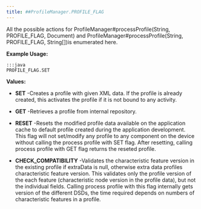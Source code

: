 ```yaml
---
title: ##ProfileManager.PROFILE_FLAG
---
```


All the possible actions for  ProfileManager#processProfile(String, PROFILE_FLAG, Document)
 and  ProfileManager#processProfile(String, PROFILE_FLAG, String[])is enumerated here.

 

**Example Usage:**
	
	:::java	
	PROFILE_FLAG.SET


**Values:**

* **SET** -Creates a profile with given XML data. If the profile is already created,
 this activates the profile if it is not bound to any activity.

* **GET** -Retrieves a profile from internal repository.

* **RESET** -Resets the modified profile data available on the application cache to default profile created during the application development.
 This flag will not set/modify any profile to any component on the device without calling the process profile with SET flag.
 After resetting, calling process profile with GET flag returns the reseted profile.

* **CHECK_COMPATIBILITY** -Validates the characteristic feature version in the existing profile if extraData is null, otherwise extra data profiles characteristic feature version.
 This validates only the profile version of the each feature (characteristic node version in the profile data), but not the individual fields.
 Calling process profile with this flag internally gets version of the different DSDs, the time required depends on numbers of characteristic features in a profile.


